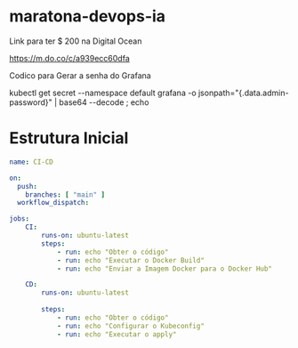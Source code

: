# maratona-devops-ia

Link para ter $ 200 na Digital Ocean

https://m.do.co/c/a939ecc60dfa

Codico para Gerar a senha do Grafana

​​kubectl get secret --namespace default grafana -o jsonpath="{.data.admin-password}" | base64 --decode ; echo


# Estrutura Inicial

```yaml
name: CI-CD

on:
  push:
    branches: [ "main" ]
  workflow_dispatch:

jobs:
    CI:
        runs-on: ubuntu-latest
        steps:
            - run: echo "Obter o código"
            - run: echo "Executar o Docker Build"
            - run: echo "Enviar a Imagem Docker para o Docker Hub"

    CD:
        runs-on: ubuntu-latest
        
        steps:
            - run: echo "Obter o código"
            - run: echo "Configurar o Kubeconfig"
            - run: echo "Executar o apply"
```            
